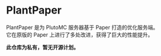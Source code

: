 # PlantPaper

PlantPaper 是为 PlutoMC 服务器基于 Paper 打造的优化服务端。<br>
它在原版的 Paper 上进行了多处改进，获得了巨大的性能提升。<br>

**此仓库为私有，暂无开源计划。**
